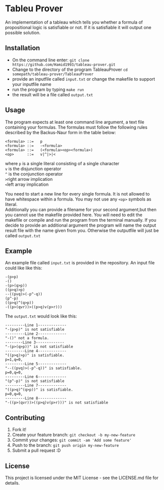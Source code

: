 <snippet>
<content>

# Tableu Prover
An implementation of a tableau which tells you whether a formula of propositional logic is satisfiable or not. If it is satisfiable it will output one possible solution.

## Installation
* On the command line enter: `git clone https://github.com/Hamid1993/tableau-prover.git`
* Change to the directory of the program TableauProver `cd somepath/tableau-prover/TableauProver`
* provide an inputfile called `input.txt` or change the makefile to support your inputfile name 
* run the program by typing `make run`
* the result will be a file called `output.txt`

## Usage
The program expects at least one command line argument, a text file containing your formulas. The formulas must follow the following rules described by the Backus-Naur form in the table below:
     
     
    <formula> ::=   p
    <formula> ::=   -<formula>
    <formula> ::=   (<formula><op><formula>)
    <op>      ::=   v|^|>|<

where `p` is a single literal consisting of a single character<br/> 
 `v` is the disjunction operator<br/>
 `^` is the conjunction operator<br/>
 `>`right arrow implication<br/>
 `<`left array implication<br/>
 
 You need to start a new line for every single formula. It is not allowed to have whitespace within a formula. You may not use any `<op>` symbols as literal.<br/> 
Additionally you can provide a filename for your second argument,but then you cannot use the makefile provided here. You will need to edit the makefile or compile and run the program from the terminal manually. If you decide to provide an additional argument the program will name the output result file with the name given from you. Otherwise the outputfile will just be called `output.txt`

## Example
An example file called `input.txt` is provided in the repository. An input file could like like this:


    -(p>p)
    -()
    -(p>(q>p))
    ((p>q)>p)
    --((pvq)>(-p^-q))
    (p^-p)
    ((p>q)^(q>p))
    -((p>(qvr))>((p>q)v(p>r)))


The `output.txt` would look like this:


    ---------Line 1-------------
    "-(p>p)" is not satisfiable
    ---------Line 2-------------
    "-()" not a formula.
    --------Line 3-------------
    "-(p>(q>p))" is not satisfiable
    ---------Line 4-------------
    "((p>q)>p)" is satisfiable. 
    p=1,q=0,
    ---------Line 5-------------
    "--((pvq)>(-p^-q))" is satisfiable. 
    p=0,q=0,
    ---------Line 6-------------
    "(p^-p)" is not satisfiable
    ---------Line 7-------------
    "((p>q)^(q>p))" is satisfiable. 
    p=0,q=0,
    ---------Line 8-------------
    "-((p>(qvr))>((p>q)v(p>r)))" is not satisfiable


## Contributing
1. Fork it!
2. Create your feature branch: `git checkout -b my-new-feature`
3. Commit your changes: `git commit -am 'Add some feature'`
4. Push to the branch: `git push origin my-new-feature`
5. Submit a pull request :D

## License
This project is licensed under the MIT License - see the LICENSE.md file for details.

</content>
</snippet>
